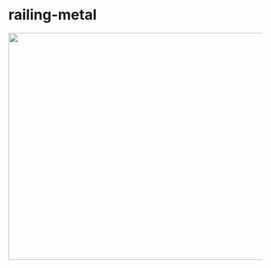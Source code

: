 # railing-metal

<img src="https://github.com/mesutsala/grasshopper-3D/blob/main/roof-panels/roof-panels.jpg" width="700" height="450">

